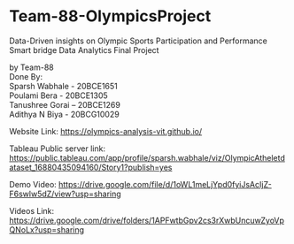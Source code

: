 # Team-88-OlympicsProject

Data-Driven insights on Olympic Sports Participation and Performance<br>
Smart bridge Data Analytics Final Project<br>

by Team-88<br>
Done By:<br>
Sparsh Wabhale - 20BCE1651<br>
Poulami Bera - 20BCE1305 <br>
Tanushree Gorai – 20BCE1269 <br>
Adithya N Biya - 20BCG10029<br>

Website Link: https://olympics-analysis-vit.github.io/<br>

Tableau Public server link:<br>
https://public.tableau.com/app/profile/sparsh.wabhale/viz/OlympicAtheletdataset_16880435094160/Story1?publish=yes<br>

Demo Video: https://drive.google.com/file/d/1oWL1meLjYpd0fyiJsAcIjZ-F6swlw5dZ/view?usp=sharing<br>

Videos Link: https://drive.google.com/drive/folders/1APFwtbGpv2cs3rXwbUncuwZyoVpQNoLx?usp=sharing<br>

